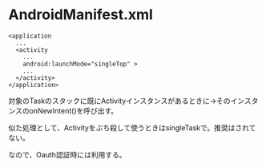 # AndroidManifest.xml

```
<application
  ...
  <activity
    ...
    android:launchMode="singleTop" >
    ...
  </activity>
</application>
```

対象のTaskのスタックに既にActivityインスタンスがあるときに→そのインスタンスのonNewIntent()を呼び出す。

似た処理として、Activityをぶち殺して使うときはsingleTaskで。推奨はされてない。

なので、Oauth認証時には利用する。
